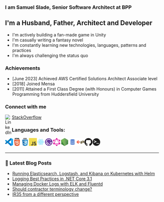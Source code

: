 ### I am Samuel Slade, Senior Software Architect at BPP

## I'm a Husband, Father, Architect and Developer
- I'm actively building a fan-made game in Unity
- I'm casually writing a fantasy novel
- I'm constantly learning new technologies, languages, patterns and practices
- I'm always challenging the status quo

### Achievements
- [June 2023] Achieved AWS Certified Solutions Architect Associate level
- [2018] Joined Mensa
- [2011] Attained a First Class Degree (with Honours) in Computer Games Programming from Huddersfield University

### Connect with me

[<img align="left" alt="LinkedIn" width="22px" src="https://cdn.jsdelivr.net/npm/simple-icons@v3/icons/linkedin.svg" />][linkedin]
[StackOverflow][stackoverflow]

### Languages and Tools:

<img align="left" alt="Visual Studio Code" width="26px" src="https://raw.githubusercontent.com/github/explore/80688e429a7d4ef2fca1e82350fe8e3517d3494d/topics/visual-studio-code/visual-studio-code.png" />
<img align="left" alt="HTML5" width="26px" src="https://raw.githubusercontent.com/github/explore/80688e429a7d4ef2fca1e82350fe8e3517d3494d/topics/html/html.png" />
<img align="left" alt="CSS3" width="26px" src="https://raw.githubusercontent.com/github/explore/80688e429a7d4ef2fca1e82350fe8e3517d3494d/topics/css/css.png" />
<img align="left" alt="JavaScript" width="26px" src="https://raw.githubusercontent.com/github/explore/80688e429a7d4ef2fca1e82350fe8e3517d3494d/topics/javascript/javascript.png" />
<img align="left" alt="React" width="26px" src="https://raw.githubusercontent.com/github/explore/80688e429a7d4ef2fca1e82350fe8e3517d3494d/topics/react/react.png" />
<img align="left" alt="Gatsby" width="26px" src="https://raw.githubusercontent.com/github/explore/e94815998e4e0713912fed477a1f346ec04c3da2/topics/gatsby/gatsby.png" />
<img align="left" alt="GraphQL" width="26px" src="https://raw.githubusercontent.com/github/explore/80688e429a7d4ef2fca1e82350fe8e3517d3494d/topics/graphql/graphql.png" />
<img align="left" alt="Node.js" width="26px" src="https://raw.githubusercontent.com/github/explore/80688e429a7d4ef2fca1e82350fe8e3517d3494d/topics/nodejs/nodejs.png" />
<img align="left" alt="SQL" width="26px" src="https://raw.githubusercontent.com/github/explore/80688e429a7d4ef2fca1e82350fe8e3517d3494d/topics/sql/sql.png" />
<img align="left" alt="Git" width="26px" src="https://raw.githubusercontent.com/github/explore/80688e429a7d4ef2fca1e82350fe8e3517d3494d/topics/git/git.png" />
<img align="left" alt="GitHub" width="26px" src="https://raw.githubusercontent.com/github/explore/78df643247d429f6cc873026c0622819ad797942/topics/github/github.png" />
<img align="left" alt="Terminal" width="26px" src="https://raw.githubusercontent.com/github/explore/80688e429a7d4ef2fca1e82350fe8e3517d3494d/topics/terminal/terminal.png" />

<br />
<br />

---

### 📕 Latest Blog Posts

<!-- BLOG-POST-LIST:START -->
- [Running Elasticsearch, Logstash, and Kibana on Kubernetes with Helm](https://www.sladesoftware.co.uk/blog/running-elasticsearch-logstash-and-kibana-on-kubernetes-with-helm)
- [Logging Best Practices in .NET Core 3.1](https://www.sladesoftware.co.uk/blog/logging-best-practices-in-net-core-3-1)
- [Managing Docker Logs with ELK and Fluentd](https://www.sladesoftware.co.uk/blog/managing-docker-logs-with-elk-and-fluentd)
- [Should contractor terminology change?](https://www.sladesoftware.co.uk/blog/should-contractor-terminology-change)
- [IR35 from a different perspective](https://www.sladesoftware.co.uk/blog/ir35-from-a-different-perspective)
<!-- BLOG-POST-LIST:END -->

[linkedin]: https://www.linkedin.com/in/samuelslade/
[stackoverflow]: https://stackoverflow.com/users/308012/samuel-slade
